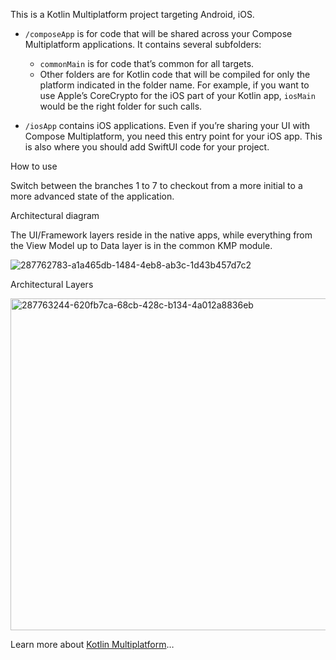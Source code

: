 This is a Kotlin Multiplatform project targeting Android, iOS.

* `/composeApp` is for code that will be shared across your Compose Multiplatform applications.
  It contains several subfolders:
  - `commonMain` is for code that’s common for all targets.
  - Other folders are for Kotlin code that will be compiled for only the platform indicated in the folder name.
    For example, if you want to use Apple’s CoreCrypto for the iOS part of your Kotlin app,
    `iosMain` would be the right folder for such calls.

* `/iosApp` contains iOS applications. Even if you’re sharing your UI with Compose Multiplatform, 
  you need this entry point for your iOS app. This is also where you should add SwiftUI code for your project.

How to use

Switch between the branches 1 to 7 to checkout from a more initial to a more advanced state of the application.

Architectural diagram

The UI/Framework layers reside in the native apps, while everything from the View Model up to Data layer is in the common KMP module.

![287762783-a1a465db-1484-4eb8-ab3c-1d43b457d7c2](https://github.com/yigitkarakurt/DailyPulse/assets/73107549/82887cf8-41ff-4283-a0d1-d192641a6f2c)

Architectural Layers

<img width="531" alt="287763244-620fb7ca-68cb-428c-b134-4a012a8836eb" src="https://github.com/yigitkarakurt/DailyPulse/assets/73107549/2106c88a-f63a-49bb-9c69-def943cb4871">

Learn more about [Kotlin Multiplatform](https://www.jetbrains.com/help/kotlin-multiplatform-dev/get-started.html)…
